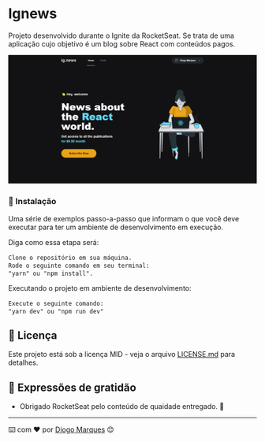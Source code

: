 # Ignews

Projeto desenvolvido durante o Ignite da RocketSeat. Se trata de uma aplicação cujo objetivo é um blog sobre React com conteúdos pagos.

<img src="preview.png" alt="exemplo imagem">

### 🔧 Instalação

Uma série de exemplos passo-a-passo que informam o que você deve executar para ter um ambiente de desenvolvimento em execução.

Diga como essa etapa será:

```
Clone o repositório em sua máquina.
Rode o seguinte comando em seu terminal:
"yarn" ou "npm install".
```

Executando o projeto em ambiente de desenvolvimento:

```
Execute o seguinte comando:
"yarn dev" ou "npm run dev"
```

## 📄 Licença

Este projeto está sob a licença MID - veja o arquivo [LICENSE.md](https://github.com/DiogoAMV/ignews/license) para detalhes.

## 🎁 Expressões de gratidão

* Obrigado RocketSeat pelo conteúdo de quaidade entregado. 📢

---
⌨️ com ❤️ por [Diogo Marques](https://gist.github.com/DiogoAMV) 😊
